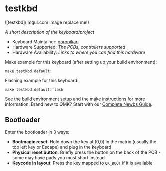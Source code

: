# testkbd

![testkbd](imgur.com image replace me!)

*A short description of the keyboard/project*

* Keyboard Maintainer: [goropikari](https://github.com/goropikari)
* Hardware Supported: *The PCBs, controllers supported*
* Hardware Availability: *Links to where you can find this hardware*

Make example for this keyboard (after setting up your build environment):

    make testkbd:default

Flashing example for this keyboard:

    make testkbd:default:flash

See the [build environment setup](https://docs.qmk.fm/#/getting_started_build_tools) and the [make instructions](https://docs.qmk.fm/#/getting_started_make_guide) for more information. Brand new to QMK? Start with our [Complete Newbs Guide](https://docs.qmk.fm/#/newbs).

## Bootloader

Enter the bootloader in 3 ways:

* **Bootmagic reset**: Hold down the key at (0,0) in the matrix (usually the top left key or Escape) and plug in the keyboard
* **Physical reset button**: Briefly press the button on the back of the PCB - some may have pads you must short instead
* **Keycode in layout**: Press the key mapped to `QK_BOOT` if it is available
